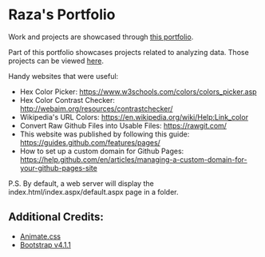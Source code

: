 # Raza's Portfolio

Work and projects are showcased through [this portfolio](https://razat94.github.io/portfolio/).

Part of this portfolio showcases projects related to analyzing data. 
Those projects can be viewed [here](https://razat94.github.io/portfolio/data-science).

Handy websites that were useful:
- Hex Color Picker: https://www.w3schools.com/colors/colors_picker.asp
- Hex Color Contrast Checker: http://webaim.org/resources/contrastchecker/
- Wikipedia's URL Colors: https://en.wikipedia.org/wiki/Help:Link_color
- Convert Raw Github Files into Usable Files: https://rawgit.com/
- This website was published by following this guide: https://guides.github.com/features/pages/
- How to set up a custom domain for Github Pages: https://help.github.com/en/articles/managing-a-custom-domain-for-your-github-pages-site

P.S. By default, a web server will display the index.html/index.aspx/default.aspx page in a folder.

## Additional Credits:
* [Animate.css](https://github.com/daneden/animate.css)
* [Bootstrap v4.1.1](https://getbootstrap.com/docs/4.1/getting-started/introduction/)